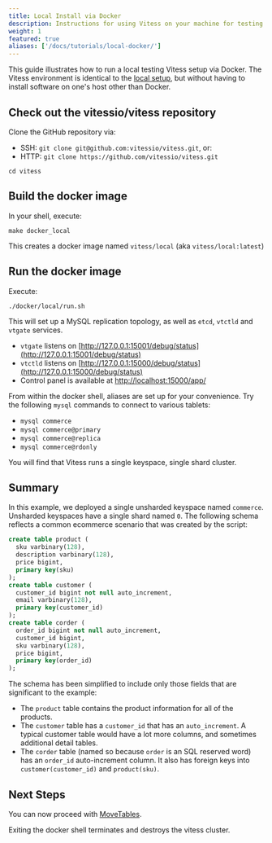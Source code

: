```yaml
---
title: Local Install via Docker
description: Instructions for using Vitess on your machine for testing purposes
weight: 1
featured: true
aliases: ['/docs/tutorials/local-docker/']
---
```


This guide illustrates how to run a local testing Vitess setup via Docker. The Vitess environment is identical to the [local setup](../local/), but without having to install software on one's host other than Docker.

## Check out the vitessio/vitess repository

Clone the GitHub repository via:

- SSH: `git clone git@github.com:vitessio/vitess.git`, or:
- HTTP: `git clone https://github.com/vitessio/vitess.git`

```shell
cd vitess
```

## Build the docker image

In your shell, execute:

```shell
make docker_local
```

This creates a docker image named `vitess/local` (aka `vitess/local:latest`)

## Run the docker image

Execute: 

```shell
./docker/local/run.sh
```

This will set up a MySQL replication topology, as well as `etcd`, `vtctld` and `vtgate` services. 

- `vtgate` listens on [http://127.0.0.1:15001/debug/status](http://127.0.0.1:15001/debug/status) 
- `vtctld` listens on [http://127.0.0.1:15000/debug/status](http://127.0.0.1:15000/debug/status) 
- Control panel is available at [http://localhost:15000/app/](http://localhost:15000/app/)

From within the docker shell, aliases are set up for your convenience. Try the following `mysql` commands to connect to various tablets:

- `mysql commerce`
- `mysql commerce@primary`
- `mysql commerce@replica`
- `mysql commerce@rdonly`

You will find that Vitess runs a single keyspace, single shard cluster.


## Summary

In this example, we deployed a single unsharded keyspace named `commerce`. Unsharded keyspaces have a single shard named `0`. The following schema reflects a common ecommerce scenario that was created by the script:

```sql
create table product (
  sku varbinary(128),
  description varbinary(128),
  price bigint,
  primary key(sku)
);
create table customer (
  customer_id bigint not null auto_increment,
  email varbinary(128),
  primary key(customer_id)
);
create table corder (
  order_id bigint not null auto_increment,
  customer_id bigint,
  sku varbinary(128),
  price bigint,
  primary key(order_id)
);
```

The schema has been simplified to include only those fields that are significant to the example:

* The `product` table contains the product information for all of the products.
* The `customer` table has a `customer_id` that has an `auto_increment`. A typical customer table would have a lot more columns, and sometimes additional detail tables.
* The `corder` table (named so because `order` is an SQL reserved word) has an `order_id` auto-increment column. It also has foreign keys into `customer(customer_id)` and `product(sku)`.

## Next Steps

You can now proceed with [MoveTables](../../user-guides/migration/move-tables).

Exiting the docker shell terminates and destroys the vitess cluster.

